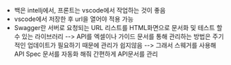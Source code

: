 - 백은 intellj에서, 프론트는  vscode에서 작업하는 것이 좋음
- vscode에서 저장한 후 url을 열어야 적용 가능
- Swagger란 서버로 요청되는 URL 리스트를 HTML화면으로 문서화 및 테스트 할 수 있는 라이브러리
--> API를 엑셀이나 가이드 문서를 통해 관리하는 방법은 주기적인 업데이트가 필요하기 때문에 관리가 쉽지않음
--> 그래서 스웨거를 사용해 API Spec 문서를 자동화 해줘 간편하게 API문서를 관리